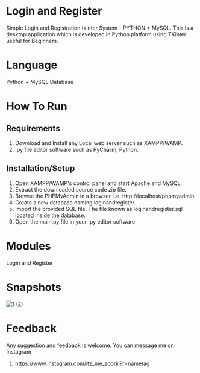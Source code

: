 # Login and Register
Simple Login and Registration tkinter System - PYTHON + MySQL. This is a desktop application which is developed in Python platform using TKinter useful for Beginners.

# Language
Python + MySQL Database

# How To Run
## Requirements

1. Download and Install any Local web server such as XAMPP/WAMP.
2. .py file editor software such as PyCharm, Python.

## Installation/Setup
1. Open XAMPP/WAMP's control panel and start Apache and MySQL.
2. Extract the downloaded source code zip file.
3. Browse the PHPMyAdmin in a browser. i.e. http://localhost/phpmyadmin
4. Create a new database naming loginandregister.
5. Import the provided SQL file. The file known as loginandregister.sql located inside the database.
6. Open the main.py file in your .py editor software

# Modules
Login and Register

# Snapshots
![1 (2)](https://user-images.githubusercontent.com/114408369/193194005-14da8d8e-f7c7-4559-9827-d677a90b6fac.png)

# Feedback
Any suggestion and feedback is welcome. You can message me on Instagram

1. https://www.instagram.com/itz_me_sooriii?r=nametag
